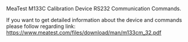 MeaTest M133C Calibration Device RS232 Communication Commands. 

If you want to get detailed information about the device and commands please follow regarding link: https://www.meatest.com/files/download/man/m133cm_32.pdf
